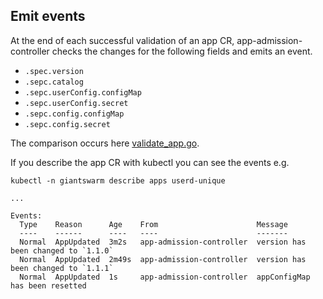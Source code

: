 
## Emit events

At the end of each successful validation of an app CR, app-admission-controller checks the changes for the following fields and emits an event.

- `.spec.version` 
- `.sepc.catalog`
- `.sepc.userConfig.configMap`
- `.sepc.userConfig.secret`
- `.sepc.config.configMap`
- `.sepc.config.secret`

The comparison occurs here [validate_app.go](../app-admission-controller/pkg/admission/validate_app.go).

If you describe the app CR with kubectl you can see the events e.g.

```
kubectl -n giantswarm describe apps userd-unique

...

Events:
  Type    Reason      Age    From                      Message
  ----    ------      ----   ----                      -------
  Normal  AppUpdated  3m2s   app-admission-controller  version has been changed to `1.1.0`
  Normal  AppUpdated  2m49s  app-admission-controller  version has been changed to `1.1.1`
  Normal  AppUpdated  1s     app-admission-controller  appConfigMap has been resetted 
```
